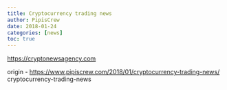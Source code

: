 ```yaml
---
title: Cryptocurrency trading news
author: PipisCrew
date: 2018-01-24
categories: [news]
toc: true
---
```


https://cryptonewsagency.com

origin - https://www.pipiscrew.com/2018/01/cryptocurrency-trading-news/ cryptocurrency-trading-news